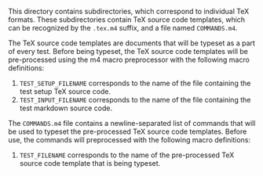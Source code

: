 This directory contains subdirectories, which correspond to individual TeX
formats. These subdirectories contain TeX source code templates, which
can be recognized by the `.tex.m4` suffix, and a file named `COMMANDS.m4`.

The TeX source code templates are documents that will be typeset as a part of
every test. Before being typeset, the TeX source code templates will be
pre-processed using the m4 macro preprocessor with the following macro
definitions:

 1. `TEST_SETUP_FILENAME` corresponds to the name of the file containing the
    test setup TeX source code.
 2. `TEST_INPUT_FILENAME` corresponds to the name of the file containing the
    test markdown source code.

The `COMMANDS.m4` file contains a newline-separated list of commands that will
be used to typeset the pre-processed TeX source code templates. Before use,
the commands will preprocessed with the following macro definitions:

 1. `TEST_FILENAME` corresponds to the name of the pre-processed TeX source
    code template that is being typeset.
